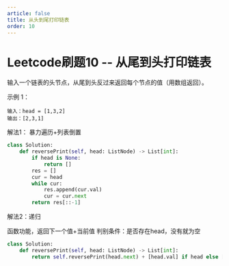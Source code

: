 ```yaml
---
article: false
title: 从头到尾打印链表
order: 10
---
```


# Leetcode刷题10 -- 从尾到头打印链表
输入一个链表的头节点，从尾到头反过来返回每个节点的值（用数组返回）。


示例 1：
```
输入：head = [1,3,2]
输出：[2,3,1]
```

解法1： 暴力遍历+列表倒置

```Python
class Solution:
    def reversePrint(self, head: ListNode) -> List[int]:
        if head is None:
            return []
        res = []
        cur = head
        while cur:
            res.append(cur.val)
            cur = cur.next
        return res[::-1]
```

解法2：递归

函数功能，返回下一个值+当前值
判别条件：是否存在head，没有就为空
```Python
class Solution:
    def reversePrint(self, head: ListNode) -> List[int]:
        return self.reversePrint(head.next) + [head.val] if head else []
```